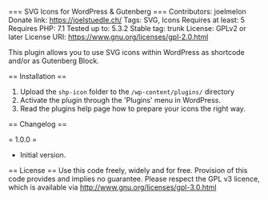 === SVG Icons for WordPress & Gutenberg ===
Contributors: joelmelon
Donate link: https://joelstuedle.ch/
Tags: SVG, Icons
Requires at least: 5
Requires PHP: 7.1
Tested up to: 5.3.2
Stable tag: trunk
License: GPLv2 or later
License URI: https://www.gnu.org/licenses/gpl-2.0.html

This plugin allows you to use SVG icons within WordPress as shortcode and/or as Gutenberg Block.

== Installation ==

1. Upload the `shp-icon` folder to the `/wp-content/plugins/` directory
2. Activate the plugin through the 'Plugins' menu in WordPress.
3. Read the plugins help page how to prepare your icons the right way.

== Changelog ==

= 1.0.0 =
* Initial version.

== License ==
Use this code freely, widely and for free. Provision of this code provides and implies no guarantee.
Please respect the GPL v3 licence, which is available via http://www.gnu.org/licenses/gpl-3.0.html
